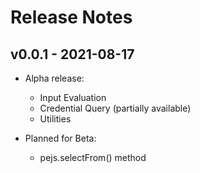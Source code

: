 # Release Notes

## v0.0.1 - 2021-08-17
- Alpha release:
  * Input Evaluation
  * Credential Query (partially available)
  * Utilities

- Planned for Beta:
  * pejs.selectFrom() method
